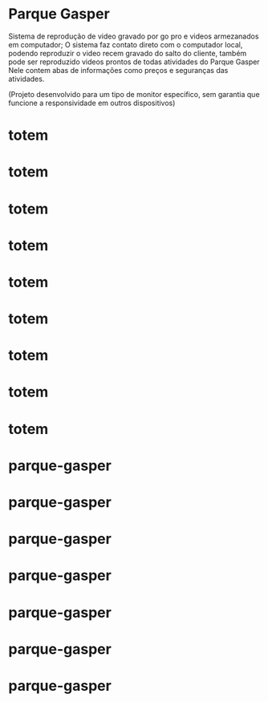 # Parque Gasper

Sistema de reprodução de video gravado por  go pro e videos armezanados em computador;
O sistema faz contato direto com o computador local, podendo reproduzir o video recem gravado do salto do cliente, também pode ser reproduzido videos prontos de todas
atividades do Parque Gasper
Nele contem abas de informações como preços e seguranças das atividades.

(Projeto desenvolvido para um tipo de monitor especifico, sem garantia que funcione a responsividade em outros dispositivos)
# totem
# totem
# totem
# totem
# totem
# totem
# totem
# totem
# totem
# parque-gasper
# parque-gasper
# parque-gasper
# parque-gasper
# parque-gasper
# parque-gasper
# parque-gasper
